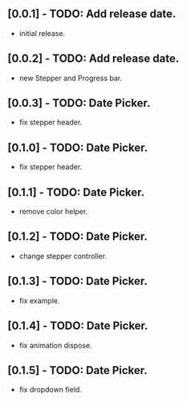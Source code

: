 ## [0.0.1] - TODO: Add release date.

* initial release.

## [0.0.2] - TODO: Add release date.

* new Stepper and Progress bar.

## [0.0.3] - TODO: Date Picker.

* fix stepper header.
## [0.1.0] - TODO: Date Picker.

* fix stepper header.
## [0.1.1] - TODO: Date Picker.

* remove color helper.
## [0.1.2] - TODO: Date Picker.

* change stepper controller.
## [0.1.3] - TODO: Date Picker.

* fix example.
## [0.1.4] - TODO: Date Picker.

* fix animation dispose.

## [0.1.5] - TODO: Date Picker.

* fix dropdown field.